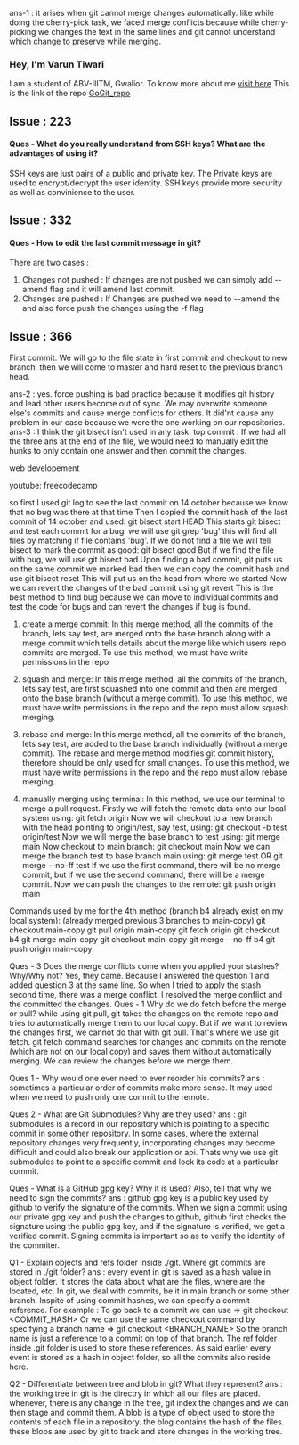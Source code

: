 ans-1 : it arises when git cannot merge changes automatically. like while doing the cherry-pick task, we faced merge conflicts because while cherry-picking we changes the text in the same lines and git cannot understand which change to  preserve while merging. 

### Hey, I'm Varun Tiwari
I am a student of ABV-IIITM, Gwalior.
To know more about me [visit here](https://github.com/varunKT001)
This is the link of the repo [GoGit_repo](https://github.com/varunKT001/GoGit)

## Issue : 223 
#### Ques - What do you really understand from SSH keys? What are the advantages of using it?
SSH keys are just pairs of a public and private key. The Private keys are used to encrypt/decrypt the user identity. SSH keys provide more security as well as convinience to the user.  

## Issue : 332 
#### Ques - How to edit the last commit message in git?
There are two cases : 
1. Changes not pushed : If changes are not pushed we can simply add --amend flag and it will amend last commit. 
2. Changes are pushed : If Changes are pushed we need to --amend the and also force push the changes using the -f flag

## Issue : 366
First commit. We will go to the file state in first commit and checkout to new branch. then we will come to master and hard reset to the previous branch head.

ans-2 : yes. force pushing is bad practice because it modifies git history and lead other users become out of sync. We may overwrite someone else's commits and cause merge conflicts for others. It did'nt cause any problem in our case because we were the one working on our repositories.  
ans-3 : I think the git bisect isn't used in any task. 
top commit : If we had all the three ans at the end of the file, we would need to manually edit the hunks to only contain one answer and then commit the changes.




web developement









youtube: freecodecamp


so first I used git log to see the last commit on 14 october because we know that no bug was there at that time
Then I copied the commit hash of the last commit of 14 october and used: 
git bisect start HEAD <commit hash>
This starts git bisect and test each commit for a bug. we will use
git grep 'bug'
this will find all files by matching if file contains 'bug'.
If we do not find a file we will tell bisect to mark the commit as good: 
git bisect good
But if we find the file with bug, we will use
git bisect bad
Upon finding a bad commit, git puts us on the same commit we marked bad
then we can copy the commit hash and use
git bisect reset
This will put us on the head from where we started
Now we can revert the changes of the bad commit using 
git revert <bad commit hash>
This is the best method to find bug because we can move to individual commits and test the code for bugs and can revert the changes if bug is found. 


1. create a merge commit: 
In this merge method, all the commits of the branch, lets say test, are merged onto the base branch along with a merge commit which tells details about the merge like which users repo commits are merged. 
To use this method, we must have write permissions in the repo

2. squash and merge: 
In this merge method, all the commits of the branch, lets say test, are first squashed into one commit and then are merged onto the base branch (without a merge commit). 
To use this method, we must have write permissions in the repo and the repo must allow squash merging. 

3. rebase and merge:
In this merge method, all the commits of the branch, lets say test, are added to the base branch individually (without a merge commit). The rebase and merge method modifies git commit history, therefore should be only used for small changes. 
To use this method, we must have write permissions in the repo and the repo must allow rebase merging. 

4. manually merging using terminal: 
In this method, we use our terminal to merge a pull request.
Firstly we will fetch the remote data onto our local system using: 
git fetch origin
Now we will checkout to a new branch with the head pointing to origin/test, say test, using:
git checkout -b test origin/test
Now we will merge the base branch to test using:
git merge main
Now checkout to main branch: 
git checkout main
Now we can merge the branch test to base branch main using: 
git merge test
OR
git merge --no-ff test
If we use the first command, there will be no merge commit, but if we use the second command, there will be a merge commit. 
Now we can push the changes to the remote: 
git push origin main

Commands used by me for the 4th method (branch b4 already exist on my local system):
(already merged previous 3 branches to main-copy) 
git checkout main-copy
git pull origin main-copy
git fetch origin
git checkout b4
git merge main-copy
git checkout main-copy
git merge --no-ff b4
git push origin main-copy

Ques - 3 Does the merge conflicts come when you applied your stashes? Why/Why not?
Yes, they came. Because I answered the question 1 and added question 3 at the same line. So when I tried to apply the stash second time, there was a merge conflict. I resolved the merge conflict and the committed the changes. 
Ques - 1 Why do we do fetch before the merge or pull?
while using git pull, git takes the changes on the remote repo and tries to automatically merge them to our local copy. But if we want to review the changes first, we cannot do that with git pull. That's where we use git fetch. git fetch command searches for changes and commits on the remote (which are not on our local copy) and saves them without automatically merging. We can review the changes before we merge them. 

Ques 1 - Why would one ever need to ever reorder his commits?
ans : sometimes a particular order of commits make more sense. It may used when we need to push only one commit to the remote.

Ques 2 - What are Git Submodules? Why are they used?
ans : git submodules is a record in our repository which is pointing to a specific commit in some other repository. In some cases, where the external repository changes very frequently, incorporating changes may become difficult and could also break our application or api. Thats why we use git submodules to point to a specific commit and lock its code at a particular commit. 

Ques - What is a GitHub gpg key? Why it is used? Also, tell that why we need to sign the commits?
ans : github gpg key is a public key used by github to verify the signature of the commits. When we sign a commit using our private gpg key and push the changes to github, github first checks the signature using the public gpg key, and if the signature is verified, we get a verified commit. Signing commits is important so as to verify the identity of the commiter. 

Q1 - Explain objects and refs folder inside ./git. Where git commits are stored in ./git folder?
ans : every event in git is saved as a hash value in object folder. It stores the data about what are the files, where are the located, etc. In git, we deal with commits, be it in main branch or some other branch. Inspite of using commit hashes, we can specify a commit reference. For example : 
To go back to a commit we can use => git checkout <COMMIT_HASH>
Or we can use the same checkout command by specifying a branch name => git checkout <BRANCH_NAME>
So the branch name is just a reference to a commit on top of that branch. The ref folder inside .git folder is used to store these references. 
As said earlier every event is stored as a hash in object folder, so all the commits also reside here. 

Q2 - Differentiate between tree and blob in git? What they represent?
ans : the working tree in git is the directry in which all our files are placed. whenever, there is any change in the tree, git index the changes and we can then stage and commit them. 
A blob is a type of object used to store the contents of each file in a repository. the blog contains the hash of the files. these blobs are used by git to track and store changes in the working tree.
